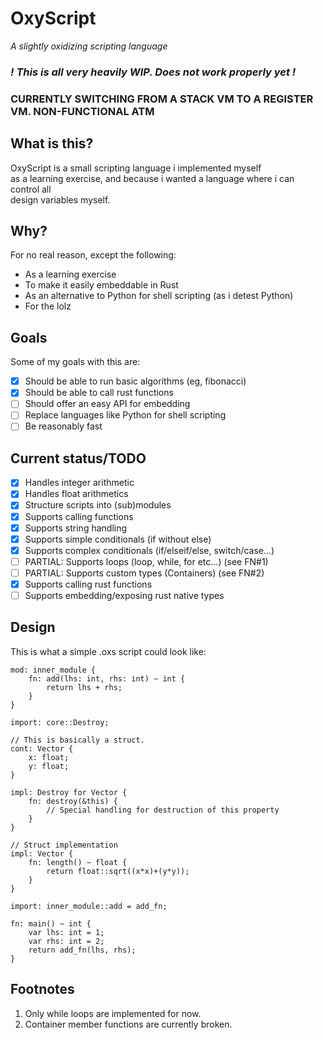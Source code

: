 # OxyScript

_A slightly oxidizing scripting language_

### <i>! This is all very heavily WIP. Does not work properly yet !</i>
### CURRENTLY SWITCHING FROM A STACK VM TO A REGISTER VM. NON-FUNCTIONAL ATM

## What is this?

OxyScript is a small scripting language i implemented myself  
as a learning exercise, and because i wanted a language where i can control all  
design variables myself.

## Why?

For no real reason, except the following:
* As a learning exercise
* To make it easily embeddable in Rust
* As an alternative to Python for shell scripting (as i detest Python)
* For the lolz 

## Goals

Some of my goals with this are:
* [x] Should be able to run basic algorithms (eg, fibonacci)
* [x] Should be able to call rust functions
* [ ] Should offer an easy API for embedding
* [ ] Replace languages like Python for shell scripting
* [ ] Be reasonably fast

## Current status/TODO

* [x] Handles integer arithmetic
* [x] Handles float arithmetics
* [x] Structure scripts into (sub)modules
* [x] Supports calling functions
* [x] Supports string handling
* [x] Supports simple conditionals (if without else)
* [x] Supports complex conditionals (if/elseif/else, switch/case...)
* [ ] PARTIAL: Supports loops (loop, while, for etc...) (see FN#1)
* [ ] PARTIAL: Supports custom types (Containers) (see FN#2)
* [x] Supports calling rust functions
* [ ] Supports embedding/exposing rust native types

## Design

This is what a simple .oxs script could look like:  
```
mod: inner_module {
    fn: add(lhs: int, rhs: int) ~ int {
        return lhs + rhs;
    }
}

import: core::Destroy;

// This is basically a struct.
cont: Vector {
    x: float;
    y: float;
}

impl: Destroy for Vector {
    fn: destroy(&this) {
        // Special handling for destruction of this property
    }
}

// Struct implementation
impl: Vector {
    fn: length() ~ float {
        return float::sqrt((x*x)+(y*y));
    }
}

import: inner_module::add = add_fn;

fn: main() ~ int {
    var lhs: int = 1;
    var rhs: int = 2;
    return add_fn(lhs, rhs);
}
```

## Footnotes
1. Only while loops are implemented for now.
2. Container member functions are currently broken.
